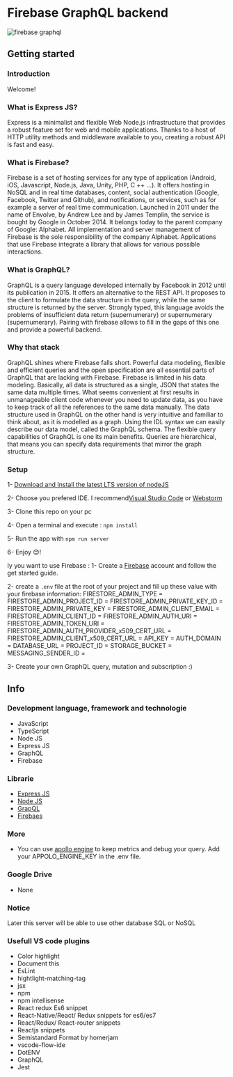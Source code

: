 # Firebase GraphQL backend
![firebase graphql](https://cdn-images-1.medium.com/max/1600/1*YbcWKaWi7QqR0bKafpE1Dw.png)

## Getting started

### Introduction 

Welcome!


### What is Express JS?

Express is a minimalist and flexible Web Node.js infrastructure that provides a robust feature set for web and mobile applications. Thanks to a host of HTTP utility methods and middleware available to you, creating a robust API is fast and easy.


### What is Firebase?

Firebase is a set of hosting services for any type of application (Android, iOS, Javascript, Node.js, Java, Unity, PHP, C ++ ...). It offers hosting in NoSQL and in real time databases, content, social authentication (Google, Facebook, Twitter and Github), and notifications, or services, such as for example a server of real time communication. Launched in 2011 under the name of Envolve, by Andrew Lee and by James Templin, the service is bought by Google in October 2014. It belongs today to the parent company of Google: Alphabet. All implementation and server management of Firebase is the sole responsibility of the company Alphabet. Applications that use Firebase integrate a library that allows for various possible interactions.

### What is GraphQL?

GraphQL is a query language developed internally by Facebook in 2012 until its publication in 2015. It offers an alternative to the REST API. It proposes to the client to formulate the data structure in the query, while the same structure is returned by the server. Strongly typed, this language avoids the problems of insufficient data return (supernumerary) or supernumerary (supernumerary). Pairing with firebase allows to fill in the gaps of this one and provide a powerful backend.

### Why that stack 
GraphQL shines where Firebase falls short. Powerful data modeling, flexible and efficient queries and the open specification are all essential parts of GraphQL that are lacking with Firebase. Firebase is limited in his data modeling. Basically, all data is structured as a single, JSON that states the same data multiple times. What seems convenient at first results in unmanageable client code whenever you need to update data, as you have to keep track of all the references to the same data manually.
The data structure used in GraphQL on the other hand is very intuitive and familiar to think about, as it is modelled as a graph. Using the IDL syntax we can easily describe our data model, called the GraphQL schema. The flexible query capabilities of GraphQL is one its main benefits. Queries are hierarchical, that means you can specify data requirements that mirror the graph structure.

### Setup
 1- [Download and Install the latest LTS version of nodeJS](https://nodejs.org/en/)
 
 2- Choose you prefered IDE. I recommend[Visual Studio Code](httpswww.jetbrains.comstudent) or [Webstorm](https://www.jetbrains.com/webstorm/)

 3- Clone this repo on your pc

 4- Open a terminal and execute : `npm install`

 5- Run the app with `npm run server`
 
 6- Enjoy 😊!
 
 Iy you want to use Firebase :
 1- Create a [Firebase](https://firebase.google.com/) account and follow the get started guide.
  
 2- create a `.env` file at the root of your project and fill up these value with your firebase information:
  FIRESTORE_ADMIN_TYPE =
  FIRESTORE_ADMIN_PROJECT_ID = 
  FIRESTORE_ADMIN_PRIVATE_KEY_ID = 
  FIRESTORE_ADMIN_PRIVATE_KEY = 
  FIRESTORE_ADMIN_CLIENT_EMAIL =
  FIRESTORE_ADMIN_CLIENT_ID = 
  FIRESTORE_ADMIN_AUTH_URI = 
  FIRESTORE_ADMIN_TOKEN_URI =
  FIRESTORE_ADMIN_AUTH_PROVIDER_x509_CERT_URL =
  FIRESTORE_ADMIN_CLIENT_x509_CERT_URL = 
  API_KEY = 
  AUTH_DOMAIN = 
  DATABASE_URL = 
  PROJECT_ID = 
  STORAGE_BUCKET = 
  MESSAGING_SENDER_ID = 
  
 3- Create your own GraphQL query, mutation and subscription :)
 
## Info 

### Development language, framework and technologie
- JavaScript 
- TypeScript
- Node JS
- Express JS
- GraphQL
- Firebase

### Librarie

- [Express JS](https://expressjs.com/fr/)
- [Node JS](https://nodejs.org/en/)
- [GrapQL](https://www.apollographql.com/docs/apollo-server/)
- [Firebaes](https://firebase.google.com/docs/web/setup)

### More 
- You can use [apollo engine](https://engine.apollographql.com/login) to keep metrics and debug your query. Add your APPOLO_ENGINE_KEY in the .env file.

### Google Drive
- None

### Notice
Later this server will be able to use other database SQL or NoSQL

### Usefull VS code plugins
- Color highlight
- Document this
- EsLint
- hightlight-matching-tag
- jsx
- npm
- npm intellisense
- React redux Es6 snippet
- React-Native/React/ Redux snippets for es6/es7
- React/Redux/ React-router snippets
- Reactjs snippets
- Semistandard Format by homerjam
- vscode-flow-ide
- DotENV
- GraphQL
- Jest
